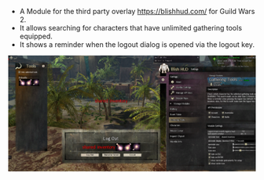 - A Module for the third party overlay https://blishhud.com/ for Guild Wars 2.
- It allows searching for characters that have unlimited gathering tools equipped.
- It shows a reminder when the logout dialog is opened via the logout key.

![Screenshot](docs/gatheringTools_ingame_screenshot.png)